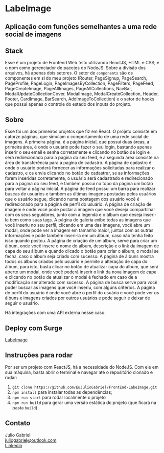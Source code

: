 # LabeImage

## Aplicação com funções semelhantes a uma rede social de imagens

## Stack
Esse é um projeto de Frontend Web feito utilizando ReactJS, HTML e CSS; 
e o npm como gerenciador de pacotes do NodeJS.
Sobre a divisão dos arquivos, há apenas dois setores. O setor de `components` são 
os componentes em si do meu projeto (Router, PageSignup, PageSearch, PageProfile, PageLogin, PageImagesByCollection, PageFilters, PageFeed, PageCreateImage, PageAllImages, PageAllCollections, NavBar, ModalUpdateCollectionCover, ModalImage, ModalCreateCollection, Header, Footer, CardImage, BarSearch, AddImageToCollection) e o setor de hooks que possui apenas o controle do estado dos inputs do projeto.

## Sobre
Esse foi um dos primeiros projetos que fiz em React.
O projeto consiste em catorze páginas, que simulam o comportamento de uma rede social de imagens. A primeira página, é a página inicial, que possui duas áreas, a primeira área, é onde o usuário pode fazer o seu login, bastando apenas inserir o seu email e senha corretamente e clicando no botão de login e será redirecionado para a pagina do seu feed, e a segunda área consiste na área de transferência para a pagina de cadastro. A página de cadastro é onde o usuário poderá fornecer as informações solicitadas para realizar o cadastro, e os envia clicando no botão de cadastrar, se as informações forem inseridas corretamente, o usuário será cadastrado e redirecionado para a página do seu feed, e também possui no topo da página um botão para voltar a página inicial. A página de feed possui um barra para realizar buscas de usuários e também as últimas imagens postadas pelos usuários que o usuário segue, clicando numa postagem dos usuário você é redirecionado para a página de perfil do usuário. A página de criação de imagem é onde você pode postar a imagem que você deseja compartilhar com os seus seguidores, junto com a legenda e o álbum que deseja inseri-la bem como suas tags. A página de galeria exibe todas as imagens que você inseriu no seu perfil, clicando em uma das imagens, você abre um modal, onde pode ver a imagem em tamanho maior, juntos com as outras informações e pode também inseri-la em um álbum, caso não tenha feito isso quando postou. A página de criação de um álbum, serve para criar um álbum, onde você insere o nome do álbum, descrição e o link da imagem de capa do seu álbum e quando clicado o botão para criar o álbum, o modal se fecha, caso o álbum seja criado com sucesso. A página de álbuns mostra todos os álbuns criados pelo usuário e permite a alteração de capa do álbum, para isto, basta clicar no botão de atualizar capa do álbum, que será aberto um modal, onde você poderá inserir o link da nova imagem de capa e clicando no botão de atualizar o modal é fechado em caso de a modificação ser alterado com sucesso. A página de busca serve para você poder buscar as imagens que você inseriu, com alguns critérios. A página de perfil do usuário é onde você abre o perfil do usuário e você pode ver os álbuns e imagens criados por outros usuários e pode seguir e deixar de seguir o usuário.

Há integrações com uma API externa nesse caso.

## Deploy com Surge

<a href="http://labeimage.surge.sh/">LabeImage</a>

## Instruções para rodar
Por ser um projeto com ReactJS, há a necessidade do NodeJS. Com ele em 
sua máquina, basta abrir o terminal e navegar até o repositório clonado e 
rodar:

1. `git clone https://github.com/EuJulioGabriel/FrontEnd-LabeImage.git`
2. `npm install` para instalar todas as dependências;
3. `npm run start` para rodar localmente o projeto
4. `npm run build` para gerar uma versão estática do projeto 
(que ficará na pasta `build`)

## Contato
Julio Gabriel<br>
juliogabriel@outlook.com<br>
<a href="https://www.linkedin.com/in/eujuliogabriel/">Linkedin</a>
